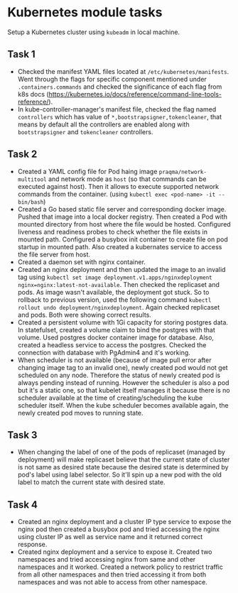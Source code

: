 # Kubernetes module tasks

Setup a Kubernetes cluster using `kubeadm` in local machine.

## Task 1

- Checked the manifest YAML files located at `/etc/kubernetes/manifests`. Went through the flags for specific component mentioned under `.containers.commands` and checked the significance of each flag from k8s docs (https://kubernetes.io/docs/reference/command-line-tools-reference/).
- In kube-controller-manager's manifest file, checked the flag named `controllers` which has value of `*,bootstrapsigner,tokencleaner`, that means by default all the controllers are enabled along with `bootstrapsigner` and `tokencleaner` controllers.

## Task 2

- Created a YAML config file for Pod haing image `praqma/network-multitool` and network mode as `host` (so that commands can be executed against host). Then it allows to execute supported network commands from the container. (using `kubectl exec <pod-name> -it -- bin/bash`)
- Created a Go based static file server and corresponding docker image. Pushed that image into a local docker registry. Then created a Pod with mounted directory from host where the file would be hosted. Configured liveness and readiness probes to check whether the file exists in mounted path. Configured a busybox init container to create file on pod startup in mounted path. Also created a kubernates service to access the file server from host.
- Created a daemon set with nginx container.
- Created an nginx deployment and then updated the image to an invalid tag using `kubectl set image deployment.v1.apps/nginxdeployment nginx=nginx:latest-not-available`. Then checked the replicaset and pods. As image wasn't available, the deployment got stuck. So to rollback to previous version, used the following command `kubectl rollout undo deployment/nginxdeployment`. Again checked replicaset and pods. Both were showing correct results.
- Created a persistent volume with 1Gi capacity for storing postgres data. In statefulset, created a volume claim to bind the postgres with that volume. Used postgres docker container image for database. Also, created a headless service to access the postgres. Checked the connection with database with PgAdmin4 and it's working.
- When scheduler is not available (because of image pull error after changing image tag to an invalid one), newly created pod would not get scheduled on any node. Therefore the status of newly created pod is always pending instead of running. However the scheduler is also a pod but it's a static one, so that kubelet itself manages it because there is no scheduler available at the time of creating/scheduling the kube scheduler itself. When the kube scheduler becomes available again, the newly created pod moves to running state.

## Task 3

- When changing the label of one of the pods of replicaset (managed by deployment) will make replicaset believe that the current state of cluster is not same as desired state because the desired state is determined by pod's label using label selector. So it'll spin up a new pod with the old label to match the current state with desired state.

## Task 4

- Created an nginx deployment and a cluster IP type service to expose the nginx pod then created a busybox pod and tried accessing the nginx using cluster IP as well as service name and it returned correct response.
- Created nginx deployment and a service to expose it. Created two namespaces and tried accessing nginx from same and other namespaces and it worked. Created a network policy to restrict traffic from all other namespaces and then tried accessing it from both namespaces and was not able to access from other namespace.